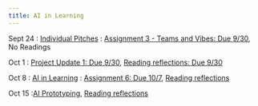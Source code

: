 ```yaml
---
title: AI in Learning
---
```


Sept 24
: [Individual Pitches](#)
  : [Assignment 3 - Teams and Vibes: Due 9/30](https://drive.google.com/drive/folders/1cGVwR8mfZ8AKx7_l31jhdnDPe5FJlVks?usp=drive_link), No Readings

Oct 1
: [Project Update 1: Due 9/30](https://drive.google.com/drive/folders/1hbx0OF1QKc88oBTR3nn64RTYAzKkrHsr?usp=sharing), [Reading reflections: Due 9/30](https://forms.gle/i9m6SCPz3JDezm6o8)

Oct 8
: [AI in Learning](#)
  : [Assignment 6: Due 10/7](https://drive.google.com/drive/folders/1lnL8kJfupv4-aQXAtY42xghxrmac5VQ7?usp=drive_link), [Reading reflections](#)

Oct 15
:[AI Prototyping](https://drive.google.com/drive/folders/1jOFDYALZ-QlNPwXB1leLOAqv5BcKKYNT?usp=drive_link), [Reading reflections](https://forms.gle/vnL2HF3TD1q65jTG7)

<!-- March 11
: [Runtime Analysis](#)
  : [8.1](#), [8.2](#), [8.3](#), [8.4](#)
: **HW 2 due**{: .label .label-red }
 -->

 